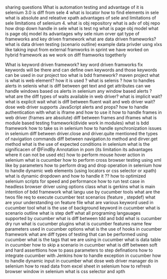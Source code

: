 sharing questions 
What is automation testing and advantage of it 
is selenium 3.0 is diff from sele 4
what is locator how to find elements in sele
what is absolute and releative xpath 
advantages of sele and limitations of sele 
limitations of selenium 4.
what is obj repository
what is adv of obj repo
how drop down handle in sele
what is test ng 
what is page obj model 
what is page obj model its advantages 
why sele nium orver qat
type of frameworks and key driven framework
what are data driven frameworks? what is data driven testing (scenario outline)
example data privder usng xlxs like taking input from external framworks
in sprint we have worked on hybrid framework as we work on diff framworks togetherly


What is keyword driven framework?
key word driven framworks fix keywords will be there and can define own keywords and those keywords can be used in our project too
what is bdd framework?
maven project what is 
what is web element? how it is used ?
what is selenis ? how to handles alerts in selenis
what is diff between get text and get attributes
can we handle windows based os alerts in selenium any window based alerts ?
what are the diff types of waits available in web driver?
what is implicit wait?
what is explicit wait
what is diff between fluent wait and web driver wait?
dose web driver supports JavaScript alerts and props?
how to handle authentication with 
what is iframe and how to use it
how to handle frames in web driver (frames are absolute)
diff between frames and iframes
what is module based testing framework(divide work in modules)
what is bdd framework
how to take ss in selenium 
how to handle synchronization issues in selenium 
diff between driver.close and driver.quite
mentioned the types of navigation commands 
diff between navigation.to method and dirver.get method
what is the use of expected conditions in selenium 
what is the significacen of @FindBy Annotation in pom (its limitation its advantages where it can not be used etc)
how to perform mouse hover action in selenium 
what is cucumber
how to perform cross browser testing using xml like by parameters
how to perform drag and drop operation in selenium 
how to handle dynamic web elements (using locators or css selector or xpath)
what is dynamic dropdown and how to handle it ??
how to optimized selenium scripts for speed and performance
how to run test case in headless browser driver using options class 
what is gerkins 
what is main intention of bdd framework
what langu use by cucumber tools
what are the twos file req to execute cucumber test scenarios (feature , stepdef)
what are your understanding on feature file
what are various keyword used in cucumber tool 
what is the use of background keyword in cucumber
what is scenario outline 
what is step deff 
what all programing langauages supported by cucumber 
what is diff between tdd and bdd
what is cucumber dry run 
what is cucumber plugins 
what is cucumber features 
name few parameters used in cucumber options 
what is the use of hooks in cucumber framework
what are diff types of testing that can be performed using cucumber 
what is the tags that we are using in cucumber 
what is data table in cucumber
how to skip a scenario in cucumber 
what is diff between soft and hard asserttions 
how to pass parameters to step definations 
how to integrate cucumber with Jenkins 
how to handle exception in cucumber 
how to handle dynamic input in cucumber 
what dose web driver manager do in selenium 
how to read data from excel sheet in selenium 
how to refresh browser window in selenium 
what is css selector and xpth 
